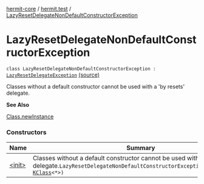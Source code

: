 [hermit-core](../../index.md) / [hermit.test](../index.md) / [LazyResetDelegateNonDefaultConstructorException](./index.md)

# LazyResetDelegateNonDefaultConstructorException

`class LazyResetDelegateNonDefaultConstructorException : `[`LazyResetDelegateException`](../-lazy-reset-delegate-exception/index.md) [(source)](https://github.com/RBusarow/AutoReset/tree/master/hermit-core/src/main/kotlin/hermit/test/LazyResets.kt#L98)

Classes without a default constructor cannot be used with a 'by resets' delegate.

**See Also**

[Class.newInstance](https://docs.oracle.com/javase/6/docs/api/java/lang/Class.html#newInstance())

### Constructors

| Name | Summary |
|---|---|
| [&lt;init&gt;](-init-.md) | Classes without a default constructor cannot be used with a 'by resets' delegate.`LazyResetDelegateNonDefaultConstructorException(problemClass: `[`KClass`](https://kotlinlang.org/api/latest/jvm/stdlib/kotlin.reflect/-k-class/index.html)`<*>)` |
